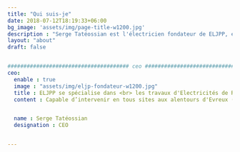 ```yaml
---
title: "Qui suis-je"
date: 2018-07-12T18:19:33+06:00
bg_image: 'assets/img/page-title-w1200.jpg'
description : "Serge Tatéossian est l'électricien fondateur de ELJPP, entreprise basée près d'Evreux (27)"
layout: "about"
draft: false


###################################### ceo ########################################
ceo:
  enable : true
  image : "assets/img/eljp-fondateur-w1200.jpg"
  title : ELJPP se spécialise dans <br> les travaux d'Electricités de Réhabilitation
  content : Capable d’intervenir en tous sites aux alentours d'Evreux (27), chez les particuliers comme chez les professionnels. De taille humaine, ELJPP possède une expérience de plus 30 ans dans son secteur, enrichie et approfondie continuellement à travers des réactualisations de ses connaissances (produits nouveaux, normes...). <br> <br> ELJPP jouit d'un savoir-faire, de compétence et professionnalisme dignes de confiance. Je respecte les délais d'exécution et prend une part active à la protection de l'environnement au cours des chantiers en évitant le gaspillage et en utilisant des produits et matériels respectueux de l'environnement. <br> <br> Choisir de travailler avec l'entreprise ELECTRICTE LE JUSTE PRIX, c’est s'assurer de la parfaite maîtrise de vos projets. La satisfaction de mes clients est primordiale, car je la considère le secret de réussite pour toute entreprise! <br> <br> Je guide et conseille mes clients du mieux possible, leur permettant de trouver le plus juste rapport qualité-prix. Cela concerne les travaux de toute nature (création, extension, modification, rénovation. <br> <br> Vous pouvez trouver plus d'informations au sujets de mes prestations [ici](/service/). <br> <br> N'hésitez pas à me contacter via la [section dédiée](/contact/) afin d'étudier ensemble votre projet.


  name : Serge Tatéossian
  designation : CEO


---
```

